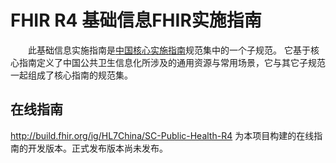 # FHIR R4 基础信息FHIR实施指南

&emsp;&emsp;此基础信息实施指南是[中国核心实施指南](http://build.fhir.org/ig/HL7China/CN-CORE-R4/)规范集中的一个子规范。
它基于核心指南定义了中国公共卫生信息化所涉及的通用资源与常用场景，它与其它子规范一起组成了核心指南的规范集。

## 在线指南

http://build.fhir.org/ig/HL7China/SC-Public-Health-R4 为本项目构建的在线指南的开发版本。正式发布版本尚未发布。
